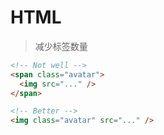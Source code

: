 # HTML

> 减少标签数量

```html
<!-- Not well -->
<span class="avatar">
  <img src="..." />
</span>

<!-- Better -->
<img class="avatar" src="..." />
```
